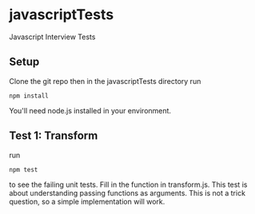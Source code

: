 # javascriptTests
Javascript Interview Tests

## Setup
Clone the git repo then in the javascriptTests directory run

```
npm install
```

You'll need node.js installed in your environment.


## Test 1: Transform

run

```
npm test
```

to see the failing unit tests.  Fill in the function in transform.js.
This test is about understanding passing functions as arguments.  This is not a
trick question, so a simple implementation will work.

